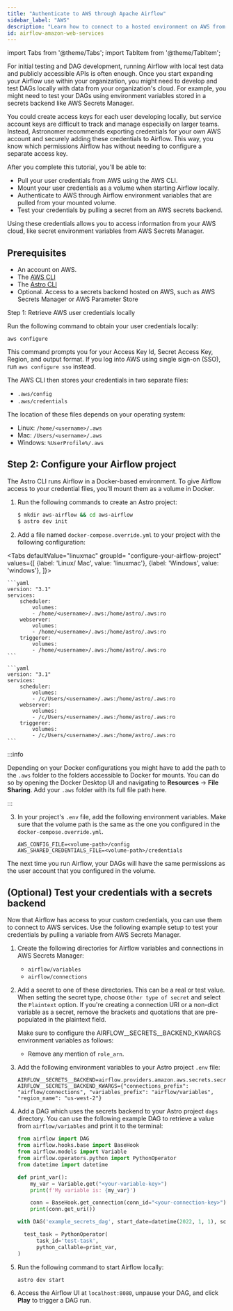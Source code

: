 ```yaml
---
title: "Authenticate to AWS through Apache Airflow"
sidebar_label: "AWS"
description: "Learn how to connect to a hosted environment on AWS from Apache Airflow. Use AWS credentials to access secrets backends and more from a locally running Airflow environment."
id: airflow-amazon-web-services
---
```


import Tabs from '@theme/Tabs';
import TabItem from '@theme/TabItem';

For initial testing and DAG development, running Airflow with local test data and publicly accessible APIs is often enough. Once you start expanding your Airflow use within your organization, you might need to develop and test DAGs locally with data from your organization's cloud. For example, you might need to test your DAGs using environment variables stored in a secrets backend like AWS Secrets Manager.

You could create access keys for each user developing locally, but service account keys are difficult to track and manage especially on larger teams. Instead, Astronomer recommends exporting credentials for your own AWS account and securely adding these credentials to Airflow. This way, you know which permissions Airflow has without needing to configure a separate access key. 

After you complete this tutorial, you'll be able to: 

- Pull your user credentials from AWS using the AWS CLI.
- Mount your user credentials as a volume when starting Airflow locally.
- Authenticate to AWS through Airflow environment variables that are pulled from your mounted volume.
- Test your credentials by pulling a secret from an AWS secrets backend.

Using these credentials allows you to access information from your AWS cloud, like secret environment variables from AWS Secrets Manager.

## Prerequisites

- An account on AWS.
- The [AWS CLI](https://docs.aws.amazon.com/cli/latest/userguide/getting-started-install.html)
- The [Astro CLI](https://docs.astronomer.io/astro/cli/overview)
- Optional. Access to a secrets backend hosted on AWS, such as AWS Secrets Manager or AWS Parameter Store

Step 1:  Retrieve AWS user credentials locally

Run the following command to obtain your user credentials locally:
    
```
aws configure
```    

This command prompts you for your Access Key Id, Secret Access Key, Region, and output format. If you log into AWS using single sign-on (SSO), run `aws configure sso` instead.

The AWS CLI then stores your credentials in two separate files:
    
- `.aws/config`
- `.aws/credentials`

The location of these files depends on your operating system:

- Linux: `/home/<username>/.aws`
- Mac: `/Users/<username>/.aws`
- Windows: `%UserProfile%/.aws`

## Step 2: Configure your Airflow project


The Astro CLI runs Airflow in a Docker-based environment. To give Airflow access to your credential files, you'll mount them as a volume in Docker.

1. Run the following commands to create an Astro project:

    ```sh
    $ mkdir aws-airflow && cd aws-airflow
    $ astro dev init
    ```

2. Add a file named `docker-compose.override.yml` to your project with the following configuration: 


<Tabs
    defaultValue="linuxmac"
    groupId= "configure-your-airflow-project"
    values={[
        {label: 'Linux/ Mac', value: 'linuxmac'},
        {label: 'Windows', value: 'windows'},
    ]}>
<TabItem value="linuxmac">

    ```yaml
    version: "3.1"
    services:
        scheduler:
            volumes:
            - /home/<username>/.aws:/home/astro/.aws:ro
        webserver:
            volumes:
            - /home/<username>/.aws:/home/astro/.aws:ro
        triggerer:
            volumes:
            - /home/<username>/.aws:/home/astro/.aws:ro
    ```
</TabItem>
<TabItem value="windows">

    ```yaml
    version: "3.1"
    services:
        scheduler:
            volumes:
            - /c/Users/<username>/.aws:/home/astro/.aws:ro
        webserver:
            volumes:
            - /c/Users/<username>/.aws:/home/astro/.aws:ro
        triggerer:
            volumes:
            - /c/Users/<username>/.aws:/home/astro/.aws:ro
    ```

</TabItem>
</Tabs>

:::info

Depending on your Docker configurations you might have to add the path to the `.aws` folder to the folders accessible to Docker for mounts. You can do so by opening the Docker Desktop UI and navigating to **Resources** -> **File Sharing**. Add your `.aws` folder with its full file path here. 

:::

3. In your project's `.env` file, add the following environment variables. Make sure that the volume path is the same as the one you configured in the `docker-compose.override.yml`.


    ```
    AWS_CONFIG_FILE=<volume-path>/config
    AWS_SHARED_CREDENTIALS_FILE=<volume-path>/credentials
    ```

The next time you run Airflow, your DAGs will have the same permissions as the user account that you configured in the volume.

## (Optional) Test your credentials with a secrets backend

Now that Airflow has access to your custom credentials, you can use them to connect to AWS services. Use the following example setup to test your credentials by pulling a variable from AWS Secrets Manager. 

1. Create the following directories for Airflow variables and connections in AWS Secrets Manager:

    - `airflow/variables`
    - `airflow/connections`

2. Add a secret to one of these directories. This can be a real or test value. When setting the secret type, choose `Other type of secret` and select the `Plaintext` option. If you're creating a connection URI or a non-dict variable as a secret, remove the brackets and quotations that are pre-populated in the plaintext field.


    Make sure to configure the AIRFLOW__SECRETS__BACKEND_KWARGS environment variables as follows:
    - Remove any mention of `role_arn`.

3. Add the following environment variables to your Astro project `.env` file:

    ```text
    AIRFLOW__SECRETS__BACKEND=airflow.providers.amazon.aws.secrets.secrets_manager.SecretsManagerBackend
    AIRFLOW__SECRETS__BACKEND_KWARGS={"connections_prefix": "airflow/connections", "variables_prefix": "airflow/variables", "region_name": "us-west-2"}
    ```

4. Add a DAG  which uses the secrets backend to your Astro project `dags` directory. You can use the following example DAG to retrieve a value from `airflow/variables` and print it to the terminal:

    ```python
    from airflow import DAG
    from airflow.hooks.base import BaseHook
    from airflow.models import Variable
    from airflow.operators.python import PythonOperator
    from datetime import datetime
    
    def print_var():
        my_var = Variable.get("<your-variable-key>")
        print(f'My variable is: {my_var}')
    
        conn = BaseHook.get_connection(conn_id="<your-connection-key>")
        print(conn.get_uri())
    
    with DAG('example_secrets_dag', start_date=datetime(2022, 1, 1), schedule_interval=None) as dag:
    
      test_task = PythonOperator(
          task_id='test-task',
          python_callable=print_var,
    )
    ```

5. Run the following command to start Airflow locally:

    ```sh
    astro dev start
    ```

6. Access the Airflow UI at `localhost:8080`, unpause your DAG, and click **Play** to trigger a DAG run. 